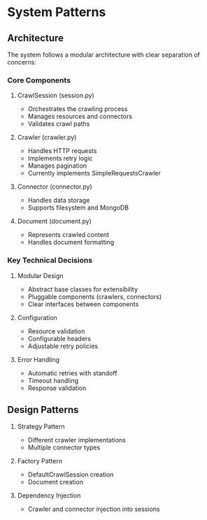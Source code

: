 # System Patterns

## Architecture
The system follows a modular architecture with clear separation of concerns:

### Core Components
1. CrawlSession (session.py)
   - Orchestrates the crawling process
   - Manages resources and connectors
   - Validates crawl paths

2. Crawler (crawler.py)
   - Handles HTTP requests
   - Implements retry logic
   - Manages pagination
   - Currently implements SimpleRequestsCrawler

3. Connector (connector.py)
   - Handles data storage
   - Supports filesystem and MongoDB

4. Document (document.py)
   - Represents crawled content
   - Handles document formatting

### Key Technical Decisions
1. Modular Design
   - Abstract base classes for extensibility
   - Pluggable components (crawlers, connectors)
   - Clear interfaces between components

2. Configuration
   - Resource validation
   - Configurable headers
   - Adjustable retry policies

3. Error Handling
   - Automatic retries with standoff
   - Timeout handling
   - Response validation

## Design Patterns
1. Strategy Pattern
   - Different crawler implementations
   - Multiple connector types

2. Factory Pattern
   - DefaultCrawlSession creation
   - Document creation

3. Dependency Injection
   - Crawler and connector injection into sessions
